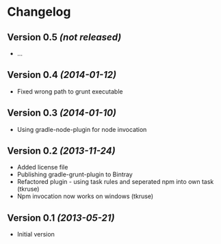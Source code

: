 Changelog
=========

Version 0.5 *(not released)*
----------------------------

* ...

Version 0.4 *(2014-01-12)*
--------------------------

* Fixed wrong path to grunt executable

Version 0.3 *(2014-01-10)*
--------------------------

* Using gradle-node-plugin for node invocation

Version 0.2 *(2013-11-24)*
--------------------------

* Added license file
* Publishing gradle-grunt-plugin to Bintray
* Refactored plugin - using task rules and seperated npm into own task (tkruse)
* Npm invocation now works on windows (tkruse)

Version 0.1 *(2013-05-21)*
--------------------------

* Initial version

